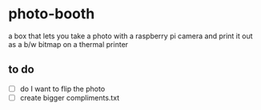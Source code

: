 # photo-booth
a box that lets you take a photo with a raspberry pi camera and print it out as a b/w bitmap on a thermal printer

## to do
* [ ] do I want to flip the photo
* [ ] create bigger compliments.txt
